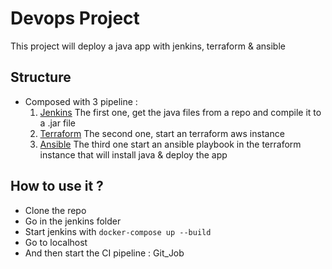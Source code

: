 # Devops Project

This project will deploy a java app with jenkins, terraform & ansible

## Structure

* Composed with 3 pipeline :
    1. [Jenkins](jenkins/) The first one, get the java files from a repo and compile it to a .jar file
    2. [Terraform](terraform/) The second one, start an terraform aws instance
    3. [Ansible](ansible/) The third one start an ansible playbook in the terraform instance that will install java & deploy the app

## How to use it ?

* Clone the repo
* Go in the jenkins folder
* Start jenkins with `docker-compose up --build`
* Go to localhost
* And then start the CI pipeline : Git_Job